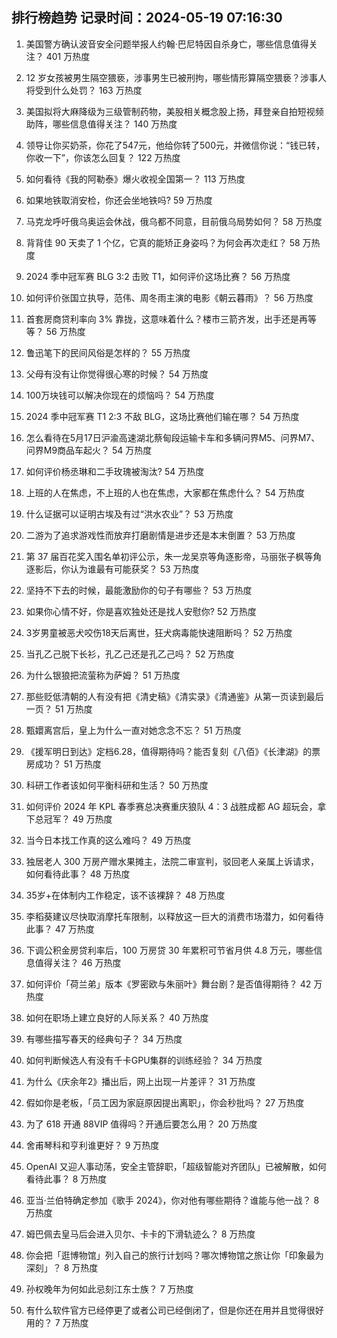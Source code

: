 
## 排行榜趋势 记录时间：2024-05-19 07:16:30
  
  1. 美国警方确认波音安全问题举报人约翰·巴尼特因自杀身亡，哪些信息值得关注？ 401 万热度
    
  2. 12 岁女孩被男生隔空猥亵，涉事男生已被刑拘，哪些情形算隔空猥亵？涉事人将受到什么处罚？ 163 万热度
    
  3. 美国拟将大麻降级为三级管制药物，美股相关概念股上扬，拜登亲自拍短视频助阵，哪些信息值得关注？ 140 万热度
    
  4. 领导让你买奶茶，你花了547元，他给你转了500元，并微信你说：“钱已转，你收一下”，你该怎么回复？ 122 万热度
    
  5. 如何看待《我的阿勒泰》爆火收视全国第一？ 113 万热度
    
  6. 如果地铁取消安检，你还会坐地铁吗? 59 万热度
    
  7. 马克龙呼吁俄乌奥运会休战，俄乌都不同意，目前俄乌局势如何？ 58 万热度
    
  8. 背背佳 90 天卖了 1 个亿，它真的能矫正身姿吗？为何会再次走红？ 58 万热度
    
  9. 2024 季中冠军赛 BLG 3:2 击败 T1，如何评价这场比赛？ 56 万热度
    
  10. 如何评价张国立执导，范伟、周冬雨主演的电影《朝云暮雨》？ 56 万热度
    
  11. 首套房商贷利率向 3% 靠拢，这意味着什么？楼市三箭齐发，出手还是再等等？ 56 万热度
    
  12. 鲁迅笔下的民间风俗是怎样的？ 55 万热度
    
  13. 父母有没有让你觉得很心寒的时候？ 54 万热度
    
  14. 100万块钱可以解决你现在的烦恼吗？ 54 万热度
    
  15. 2024 季中冠军赛 T1 2:3 不敌 BLG，这场比赛他们输在哪？ 54 万热度
    
  16. 怎么看待在5月17日沪渝高速湖北蔡甸段运输卡车和多辆问界M5、问界M7、问界M9商品车起火？ 54 万热度
    
  17. 如何评价杨丞琳和二手玫瑰被淘汰? 54 万热度
    
  18. 上班的人在焦虑，不上班的人也在焦虑，大家都在焦虑什么？ 54 万热度
    
  19. 什么证据可以证明古埃及有过“洪水农业”？ 53 万热度
    
  20. 二游为了追求游戏性而放弃打磨剧情是进步还是本末倒置？ 53 万热度
    
  21. 第 37 届百花奖入围名单初评公示，朱一龙吴京等角逐影帝，马丽张子枫等角逐影后，你认为谁最有可能获奖？ 53 万热度
    
  22. 坚持不下去的时候，最能激励你的句子有哪些？ 53 万热度
    
  23. 如果你心情不好，你是喜欢独处还是找人安慰你? 52 万热度
    
  24. 3岁男童被恶犬咬伤18天后离世，狂犬病毒能快速阻断吗？ 52 万热度
    
  25. 当孔乙己脱下长衫，孔乙己还是孔乙己吗？ 52 万热度
    
  26. 为什么银狼把流萤称为萨姆？ 51 万热度
    
  27. 那些贬低清朝的人有没有把《清史稿》《清实录》《清通鉴》从第一页读到最后一页？ 51 万热度
    
  28. 甄嬛离宫后，皇上为什么一直对她念念不忘？ 51 万热度
    
  29. 《援军明日到达》定档6.28，值得期待吗？能否复刻《八佰》《长津湖》的票房成功？ 51 万热度
    
  30. 科研工作者该如何平衡科研和生活？ 50 万热度
    
  31. 如何评价 2024 年 KPL 春季赛总决赛重庆狼队 4：3 战胜成都 AG 超玩会，拿下总冠军？ 49 万热度
    
  32. 当今日本找工作真的这么难吗？ 49 万热度
    
  33. 独居老人 300 万房产赠水果摊主，法院二审宣判，驳回老人亲属上诉请求，如何看待此事？ 48 万热度
    
  34. 35岁+在体制内工作稳定，该不该裸辞？ 48 万热度
    
  35. 李稻葵建议尽快取消摩托车限制，以释放这一巨大的消费市场潜力，如何看待此事？ 47 万热度
    
  36. 下调公积金房贷利率后，100 万房贷 30 年累积可节省月供 4.8 万元，哪些信息值得关注？ 46 万热度
    
  37. 如何评价「荷兰弟」版本《罗密欧与朱丽叶》舞台剧？是否值得期待？ 42 万热度
    
  38. 如何在职场上建立良好的人际关系？ 40 万热度
    
  39. 有哪些描写春天的经典句子？ 34 万热度
    
  40. 如何判断候选人有没有千卡GPU集群的训练经验？ 34 万热度
    
  41. 为什么《庆余年2》播出后，网上出现一片差评？ 31 万热度
    
  42. 假如你是老板，「员工因为家庭原因提出离职」，你会秒批吗？ 27 万热度
    
  43. 为了 618 开通 88VIP 值得吗？开通后要怎么用？ 20 万热度
    
  44. 舍甫琴科和亨利谁更好？ 9 万热度
    
  45. OpenAI 又迎人事动荡，安全主管辞职，「超级智能对齐团队」已被解散，如何看待此事？ 8 万热度
    
  46. 亚当·兰伯特确定参加《歌手 2024》，你对他有哪些期待？谁能与他一战？ 8 万热度
    
  47. 姆巴佩去皇马后会进入贝尔、卡卡的下滑轨迹么？ 8 万热度
    
  48. 你会把「逛博物馆」列入自己的旅行计划吗？哪次博物馆之旅让你「印象最为深刻」？ 8 万热度
    
  49. 孙权晚年为何如此忌刻江东士族？ 7 万热度
    
  50. 有什么软件官方已经停更了或者公司已经倒闭了，但是你还在用并且觉得很好用的？ 7 万热度
    
